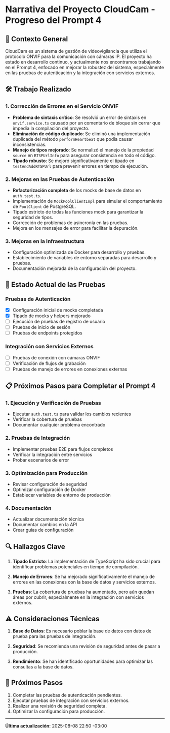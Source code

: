 # Narrativa del Proyecto CloudCam - Progreso del Prompt 4

## 📜 Contexto General

CloudCam es un sistema de gestión de videovigilancia que utiliza el protocolo ONVIF para la comunicación con cámaras IP. El proyecto ha estado en desarrollo continuo, y actualmente nos encontramos trabajando en el Prompt 4, enfocado en mejorar la robustez del sistema, especialmente en las pruebas de autenticación y la integración con servicios externos.

## 🛠️ Trabajo Realizado

### 1. Corrección de Errores en el Servicio ONVIF
- **Problema de sintaxis crítico**: Se resolvió un error de sintaxis en `onvif.service.ts` causado por un comentario de bloque sin cerrar que impedía la compilación del proyecto.
- **Eliminación de código duplicado**: Se eliminó una implementación duplicada del método `performHeartbeat` que podía causar inconsistencias.
- **Manejo de tipos mejorado**: Se normalizó el manejo de la propiedad `source` en `RTSPUrlInfo` para asegurar consistencia en todo el código.
- **Tipado robusto**: Se mejoró significativamente el tipado en `testAndAddRTSPUrl` para prevenir errores en tiempo de ejecución.

### 2. Mejoras en las Pruebas de Autenticación
- **Refactorización completa** de los mocks de base de datos en `auth.test.ts`.
- Implementación de `MockPoolClientImpl` para simular el comportamiento de `PoolClient` de PostgreSQL.
- Tipado estricto de todas las funciones mock para garantizar la seguridad de tipos.
- Corrección de problemas de asincronía en las pruebas.
- Mejora en los mensajes de error para facilitar la depuración.

### 3. Mejoras en la Infraestructura
- Configuración optimizada de Docker para desarrollo y pruebas.
- Establecimiento de variables de entorno separadas para desarrollo y pruebas.
- Documentación mejorada de la configuración del proyecto.

## 🧪 Estado Actual de las Pruebas

### Pruebas de Autenticación
- [x] Configuración inicial de mocks completada
- [x] Tipado de mocks y helpers mejorado
- [ ] Ejecución de pruebas de registro de usuario
- [ ] Pruebas de inicio de sesión
- [ ] Pruebas de endpoints protegidos

### Integración con Servicios Externos
- [ ] Pruebas de conexión con cámaras ONVIF
- [ ] Verificación de flujos de grabación
- [ ] Pruebas de manejo de errores en conexiones externas

## 📋 Próximos Pasos para Completar el Prompt 4

### 1. Ejecución y Verificación de Pruebas
   - Ejecutar `auth.test.ts` para validar los cambios recientes
   - Verificar la cobertura de pruebas
   - Documentar cualquier problema encontrado

### 2. Pruebas de Integración
   - Implementar pruebas E2E para flujos completos
   - Verificar la integración entre servicios
   - Probar escenarios de error

### 3. Optimización para Producción
   - Revisar configuración de seguridad
   - Optimizar configuración de Docker
   - Establecer variables de entorno de producción

### 4. Documentación
   - Actualizar documentación técnica
   - Documentar cambios en la API
   - Crear guías de configuración

## 🔍 Hallazgos Clave

1. **Tipado Estricto**: La implementación de TypeScript ha sido crucial para identificar problemas potenciales en tiempo de compilación.

2. **Manejo de Errores**: Se ha mejorado significativamente el manejo de errores en las conexiones con la base de datos y servicios externos.

3. **Pruebas**: La cobertura de pruebas ha aumentado, pero aún quedan áreas por cubrir, especialmente en la integración con servicios externos.

## ⚠️ Consideraciones Técnicas

1. **Base de Datos**: Es necesario poblar la base de datos con datos de prueba para las pruebas de integración.

2. **Seguridad**: Se recomienda una revisión de seguridad antes de pasar a producción.

3. **Rendimiento**: Se han identificado oportunidades para optimizar las consultas a la base de datos.

## 📅 Próximos Pasos

1. Completar las pruebas de autenticación pendientes.
2. Ejecutar pruebas de integración con servicios externos.
3. Realizar una revisión de seguridad completa.
4. Optimizar la configuración para producción.

---

**Última actualización:** 2025-08-08 22:50 -03:00

